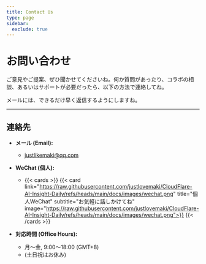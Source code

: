 ```yaml
---
title: Contact Us
type: page
sidebar:
  exclude: true
---
```

# お問い合わせ

ご意見やご提案、ぜひ聞かせてくださいね。何か質問があったり、コラボの相談、あるいはサポートが必要だったら、以下の方法で連絡してね。

メールには、できるだけ早く返信するようにしますね。

---

## **連絡先**

*   **メール (Email):**
    *   [justlikemaki@qq.com](mailto:justlikemaki@qq.com)

*   **WeChat (個人):**
    *   {{< cards >}}
        {{< card link="https://raw.githubusercontent.com/justlovemaki/CloudFlare-AI-Insight-Daily/refs/heads/main/docs/images/wechat.png" title="個人WeChat" subtitle="お気軽に話しかけてね" image="https://raw.githubusercontent.com/justlovemaki/CloudFlare-AI-Insight-Daily/refs/heads/main/docs/images/wechat.png">}}
        {{< /cards >}}

*   **対応時間 (Office Hours):**
    *   月～金, 9:00～18:00 (GMT+8)
    *   (土日祝はお休み)